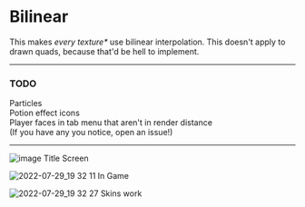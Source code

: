 # Bilinear

This makes _every texture*_ use bilinear interpolation. This doesn't apply to drawn quads, because that'd be hell to implement.

---
### TODO
Particles\
Potion effect icons\
Player faces in tab menu that aren't in render distance\
(If you have any you notice, open an issue!)

---

![image](https://user-images.githubusercontent.com/59123926/181863588-7e4bc289-99fd-47ba-b814-798b4f638f12.png)
Title Screen

![2022-07-29_19 32 11](https://user-images.githubusercontent.com/59123926/181863621-f66812f6-0a39-4050-95b5-b92a8a59b1e5.png)
In Game

![2022-07-29_19 32 27](https://user-images.githubusercontent.com/59123926/181863618-4c883b1e-2dc0-47a8-ae14-52a54835f5d3.png)
Skins work

